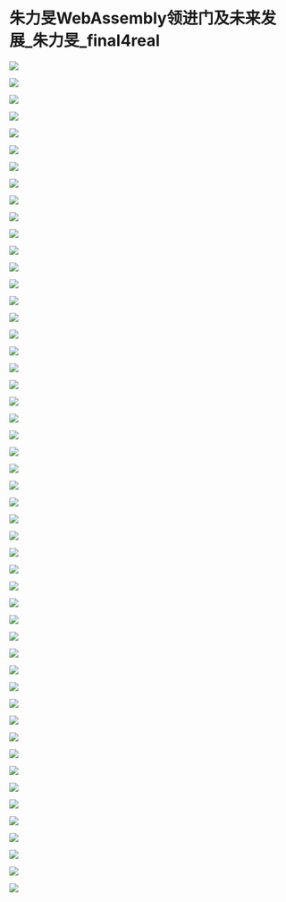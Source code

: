 # 朱力旻WebAssembly领进门及未来发展_朱力旻_final4real

![](https://raw.githubusercontent.com/hellojd2018/ms_document/master/Qcon/Qcon_shanghai_2018/images/094640007jqrkFh/201905130946_4.png)


![](https://raw.githubusercontent.com/hellojd2018/ms_document/master/Qcon/Qcon_shanghai_2018/images/094640007jqrkFh/201905130946_5.png)


![](https://raw.githubusercontent.com/hellojd2018/ms_document/master/Qcon/Qcon_shanghai_2018/images/094640007jqrkFh/201905130946_6.png)


![](https://raw.githubusercontent.com/hellojd2018/ms_document/master/Qcon/Qcon_shanghai_2018/images/094640007jqrkFh/201905130946_7.png)


![](https://raw.githubusercontent.com/hellojd2018/ms_document/master/Qcon/Qcon_shanghai_2018/images/094640007jqrkFh/201905130946_8.png)


![](https://raw.githubusercontent.com/hellojd2018/ms_document/master/Qcon/Qcon_shanghai_2018/images/094640007jqrkFh/201905130946_9.png)


![](https://raw.githubusercontent.com/hellojd2018/ms_document/master/Qcon/Qcon_shanghai_2018/images/094640007jqrkFh/201905130946_10.png)


![](https://raw.githubusercontent.com/hellojd2018/ms_document/master/Qcon/Qcon_shanghai_2018/images/094640007jqrkFh/201905130946_11.png)


![](https://raw.githubusercontent.com/hellojd2018/ms_document/master/Qcon/Qcon_shanghai_2018/images/094640007jqrkFh/201905130946_12.png)


![](https://raw.githubusercontent.com/hellojd2018/ms_document/master/Qcon/Qcon_shanghai_2018/images/094640007jqrkFh/201905130946_13.png)


![](https://raw.githubusercontent.com/hellojd2018/ms_document/master/Qcon/Qcon_shanghai_2018/images/094640007jqrkFh/201905130946_14.png)


![](https://raw.githubusercontent.com/hellojd2018/ms_document/master/Qcon/Qcon_shanghai_2018/images/094640007jqrkFh/201905130946_15.png)


![](https://raw.githubusercontent.com/hellojd2018/ms_document/master/Qcon/Qcon_shanghai_2018/images/094640007jqrkFh/201905130946_16.png)


![](https://raw.githubusercontent.com/hellojd2018/ms_document/master/Qcon/Qcon_shanghai_2018/images/094640007jqrkFh/201905130946_17.png)


![](https://raw.githubusercontent.com/hellojd2018/ms_document/master/Qcon/Qcon_shanghai_2018/images/094640007jqrkFh/201905130946_18.png)


![](https://raw.githubusercontent.com/hellojd2018/ms_document/master/Qcon/Qcon_shanghai_2018/images/094640007jqrkFh/201905130946_19.png)


![](https://raw.githubusercontent.com/hellojd2018/ms_document/master/Qcon/Qcon_shanghai_2018/images/094640007jqrkFh/201905130946_20.png)


![](https://raw.githubusercontent.com/hellojd2018/ms_document/master/Qcon/Qcon_shanghai_2018/images/094640007jqrkFh/201905130946_21.png)


![](https://raw.githubusercontent.com/hellojd2018/ms_document/master/Qcon/Qcon_shanghai_2018/images/094640007jqrkFh/201905130946_22.png)


![](https://raw.githubusercontent.com/hellojd2018/ms_document/master/Qcon/Qcon_shanghai_2018/images/094640007jqrkFh/201905130946_23.png)


![](https://raw.githubusercontent.com/hellojd2018/ms_document/master/Qcon/Qcon_shanghai_2018/images/094640007jqrkFh/201905130946_24.png)


![](https://raw.githubusercontent.com/hellojd2018/ms_document/master/Qcon/Qcon_shanghai_2018/images/094640007jqrkFh/201905130946_25.png)


![](https://raw.githubusercontent.com/hellojd2018/ms_document/master/Qcon/Qcon_shanghai_2018/images/094640007jqrkFh/201905130946_26.png)


![](https://raw.githubusercontent.com/hellojd2018/ms_document/master/Qcon/Qcon_shanghai_2018/images/094640007jqrkFh/201905130946_27.png)


![](https://raw.githubusercontent.com/hellojd2018/ms_document/master/Qcon/Qcon_shanghai_2018/images/094640007jqrkFh/201905130946_28.png)


![](https://raw.githubusercontent.com/hellojd2018/ms_document/master/Qcon/Qcon_shanghai_2018/images/094640007jqrkFh/201905130946_29.png)


![](https://raw.githubusercontent.com/hellojd2018/ms_document/master/Qcon/Qcon_shanghai_2018/images/094640007jqrkFh/201905130946_30.png)


![](https://raw.githubusercontent.com/hellojd2018/ms_document/master/Qcon/Qcon_shanghai_2018/images/094640007jqrkFh/201905130946_31.png)


![](https://raw.githubusercontent.com/hellojd2018/ms_document/master/Qcon/Qcon_shanghai_2018/images/094640007jqrkFh/201905130946_32.png)


![](https://raw.githubusercontent.com/hellojd2018/ms_document/master/Qcon/Qcon_shanghai_2018/images/094640007jqrkFh/201905130946_33.png)


![](https://raw.githubusercontent.com/hellojd2018/ms_document/master/Qcon/Qcon_shanghai_2018/images/094640007jqrkFh/201905130946_34.png)


![](https://raw.githubusercontent.com/hellojd2018/ms_document/master/Qcon/Qcon_shanghai_2018/images/094640007jqrkFh/201905130946_35.png)


![](https://raw.githubusercontent.com/hellojd2018/ms_document/master/Qcon/Qcon_shanghai_2018/images/094640007jqrkFh/201905130946_36.png)


![](https://raw.githubusercontent.com/hellojd2018/ms_document/master/Qcon/Qcon_shanghai_2018/images/094640007jqrkFh/201905130946_37.png)


![](https://raw.githubusercontent.com/hellojd2018/ms_document/master/Qcon/Qcon_shanghai_2018/images/094640007jqrkFh/201905130946_38.png)


![](https://raw.githubusercontent.com/hellojd2018/ms_document/master/Qcon/Qcon_shanghai_2018/images/094640007jqrkFh/201905130946_39.png)


![](https://raw.githubusercontent.com/hellojd2018/ms_document/master/Qcon/Qcon_shanghai_2018/images/094640007jqrkFh/201905130946_40.png)


![](https://raw.githubusercontent.com/hellojd2018/ms_document/master/Qcon/Qcon_shanghai_2018/images/094640007jqrkFh/201905130946_41.png)


![](https://raw.githubusercontent.com/hellojd2018/ms_document/master/Qcon/Qcon_shanghai_2018/images/094640007jqrkFh/201905130946_42.png)


![](https://raw.githubusercontent.com/hellojd2018/ms_document/master/Qcon/Qcon_shanghai_2018/images/094640007jqrkFh/201905130946_43.png)


![](https://raw.githubusercontent.com/hellojd2018/ms_document/master/Qcon/Qcon_shanghai_2018/images/094640007jqrkFh/201905130946_44.png)


![](https://raw.githubusercontent.com/hellojd2018/ms_document/master/Qcon/Qcon_shanghai_2018/images/094640007jqrkFh/201905130946_45.png)


![](https://raw.githubusercontent.com/hellojd2018/ms_document/master/Qcon/Qcon_shanghai_2018/images/094640007jqrkFh/201905130946_46.png)


![](https://raw.githubusercontent.com/hellojd2018/ms_document/master/Qcon/Qcon_shanghai_2018/images/094640007jqrkFh/201905130946_47.png)


![](https://raw.githubusercontent.com/hellojd2018/ms_document/master/Qcon/Qcon_shanghai_2018/images/094640007jqrkFh/201905130946_48.png)


![](https://raw.githubusercontent.com/hellojd2018/ms_document/master/Qcon/Qcon_shanghai_2018/images/094640007jqrkFh/201905130946_49.png)


![](https://raw.githubusercontent.com/hellojd2018/ms_document/master/Qcon/Qcon_shanghai_2018/images/094640007jqrkFh/201905130946_50.png)


![](https://raw.githubusercontent.com/hellojd2018/ms_document/master/Qcon/Qcon_shanghai_2018/images/094640007jqrkFh/201905130946_51.png)


![](https://raw.githubusercontent.com/hellojd2018/ms_document/master/Qcon/Qcon_shanghai_2018/images/094640007jqrkFh/201905130946_52.png)


![](https://raw.githubusercontent.com/hellojd2018/ms_document/master/Qcon/Qcon_shanghai_2018/images/094640007jqrkFh/201905130946_53.png)


